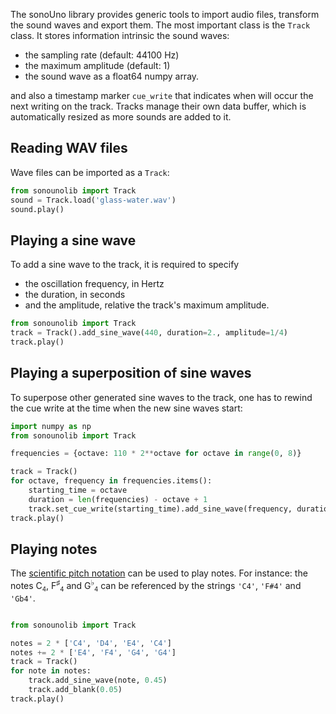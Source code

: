 The sonoUno library provides generic tools to import audio files, transform the sound waves and export them.
The most important class is the `Track` class. It stores information intrinsic the sound waves:

- the sampling rate (default: 44100 Hz)
- the maximum amplitude (default: 1)
- the sound wave as a float64 numpy array.

and also a timestamp marker `cue_write` that indicates when will occur the next writing on the track. Tracks manage their own data buffer, which is automatically resized as more sounds are added to it.

## Reading WAV files
Wave files can be imported as a `Track`:

```python
from sonounolib import Track
sound = Track.load('glass-water.wav')
sound.play()
```

## Playing a sine wave

To add a sine wave to the track, it is required to specify

- the oscillation frequency, in Hertz
- the duration, in seconds
- and the amplitude, relative the track's maximum amplitude.

```python
from sonounolib import Track
track = Track().add_sine_wave(440, duration=2., amplitude=1/4)
track.play()
```

## Playing a superposition of sine waves

To superpose other generated sine waves to the track, one has to rewind the cue write at the time when the new sine waves start:
```python
import numpy as np
from sonounolib import Track

frequencies = {octave: 110 * 2**octave for octave in range(0, 8)}

track = Track()
for octave, frequency in frequencies.items():
    starting_time = octave
    duration = len(frequencies) - octave + 1
    track.set_cue_write(starting_time).add_sine_wave(frequency, duration, amplitude=1/8)
track.play()
```

## Playing notes

The [scientific pitch notation](https://en.wikipedia.org/wiki/Scientific_pitch_notation) can be used to play notes. For instance: the notes C<sub><small>4</small></sub>, F<sup>♯</sup><sub><small>4</small></sub> and G<sup>♭</sup><sub><small>4</small></sub> can be referenced by the strings `'C4'`, `'F#4'` and `'Gb4'`.
```python
```

```python
from sonounolib import Track

notes = 2 * ['C4', 'D4', 'E4', 'C4']
notes += 2 * ['E4', 'F4', 'G4', 'G4']
track = Track()
for note in notes:
    track.add_sine_wave(note, 0.45)
    track.add_blank(0.05)
track.play()
```
